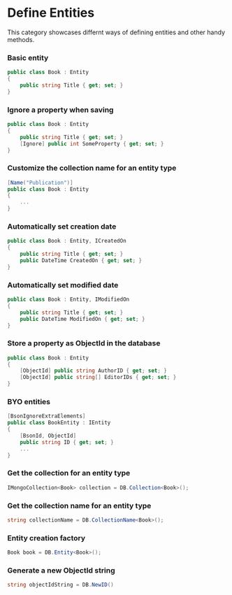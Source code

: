 # Define Entities
This category showcases differnt ways of defining entities and other handy methods.

### Basic entity
```csharp
public class Book : Entity
{
    public string Title { get; set; }
}
```

### Ignore a property when saving
```csharp
public class Book : Entity
{
    public string Title { get; set; }
    [Ignore] public int SomeProperty { get; set; }
}
```

### Customize the collection name for an entity type
```csharp
[Name("Publication")]
public class Book : Entity
{
    ...
}
```

### Automatically set creation date
```csharp
public class Book : Entity, ICreatedOn
{
    public string Title { get; set; }
    public DateTime CreatedOn { get; set; }
}
```

### Automatically set modified date
```csharp
public class Book : Entity, IModifiedOn
{
    public string Title { get; set; }
    public DateTime ModifiedOn { get; set; }
}
```

### Store a property as ObjectId in the database
```csharp
public class Book : Entity
{
    [ObjectId] public string AuthorID { get; set; }
    [ObjectId] public string[] EditorIDs { get; set; }
}
```

### BYO entities
```csharp
[BsonIgnoreExtraElements]
public class BookEntity : IEntity
{
    [BsonId, ObjectId]
    public string ID { get; set; }
    ...
}
```

### Get the collection for an entity type
```csharp
IMongoCollection<Book> collection = DB.Collection<Book>();
```

### Get the collection name for an entity type
```csharp
string collectionName = DB.CollectionName<Book>();
```

### Entity creation factory
```csharp
Book book = DB.Entity<Book>();
```

### Generate a new ObjectId string
```csharp
string objectIdString = DB.NewID()
```